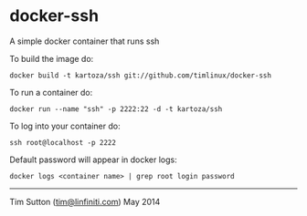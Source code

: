 docker-ssh
==========

A simple docker container that runs ssh

To build the image do:

```
docker build -t kartoza/ssh git://github.com/timlinux/docker-ssh
```

To run a container do:

```
docker run --name "ssh" -p 2222:22 -d -t kartoza/ssh
```

To log into your container do:

```
ssh root@localhost -p 2222
```

Default password will appear in docker logs:

```
docker logs <container name> | grep root login password
```

-----------

Tim Sutton (tim@linfiniti.com)
May 2014
